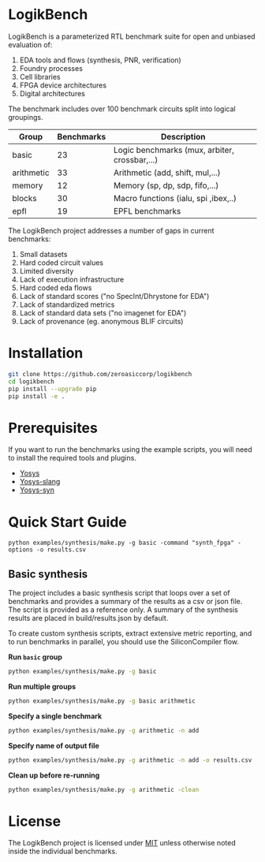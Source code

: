 LogikBench
==========================================================

LogikBench is a parameterized RTL benchmark suite for open and unbiased evaluation of:

1. EDA tools and flows (synthesis, PNR, verification)
2. Foundry processes
3. Cell libraries
4. FPGA device architectures
5. Digital architectures

The benchmark includes over 100 benchmark circuits split into logical groupings.

| Group      | Benchmarks | Description|
|------------|------------|------------|
| basic      | 23         | Logic benchmarks (mux, arbiter, crossbar,...)
| arithmetic | 33         | Arithmetic (add, shift, mul,...)
| memory     | 12         | Memory (sp, dp, sdp, fifo,...)
| blocks     | 30         | Macro functions (ialu, spi ,ibex,..)
| epfl       | 19         | EPFL benchmarks

The LogikBench project addresses a number of gaps in current benchmarks:

 1. Small datasets
 2. Hard coded circuit values
 3. Limited diversity
 4. Lack of execution infrastructure
 5. Hard coded eda flows
 6. Lack of standard scores ("no SpecInt/Dhrystone for EDA")
 7. Lack of standardized metrics
 8. Lack of standard data sets ("no imagenet for EDA")
 9. Lack of provenance (eg. anonymous BLIF circuits)

# Installation

```bash
git clone https://github.com/zeroasiccorp/logikbench
cd logikbench
pip install --upgrade pip
pip install -e .
```

# Prerequisites

If you want to run the benchmarks using the example scripts, you will need to install the required tools and plugins.

* [Yosys](https://github.com/YosysHQ/yosys)
* [Yosys-slang](https://github.com/povik/yosys-slang)
* [Yosys-syn](https://github.com/zeroasiccorp/yosys-syn/)

# Quick Start Guide

```
python examples/synthesis/make.py -g basic -command "synth_fpga" -options -o results.csv
```

## Basic synthesis

The project includes a basic synthesis script that loops over a set of benchmarks and provides a summary of the results as a csv or json file. The script is provided as a reference only. A summary of the synthesis results are placed in build/results.json by default.

To create custom synthesis scripts, extract extensive metric reporting, and to run benchmarks in parallel, you should use the SiliconCompiler flow.

**Run `basic` group**
```sh
python examples/synthesis/make.py -g basic
```

**Run multiple groups**
```sh
python examples/synthesis/make.py -g basic arithmetic
```

**Specify a single benchmark**
```sh
python examples/synthesis/make.py -g arithmetic -n add
```

**Specify name of output file**
```sh
python examples/synthesis/make.py -g arithmetic -n add -o results.csv
```

**Clean up before re-running**
```sh
python examples/synthesis/make.py -g arithmetic -clean
```

# License

The LogikBench project is licensed under [MIT](LICENSE) unless otherwise noted inside the individual benchmarks.
